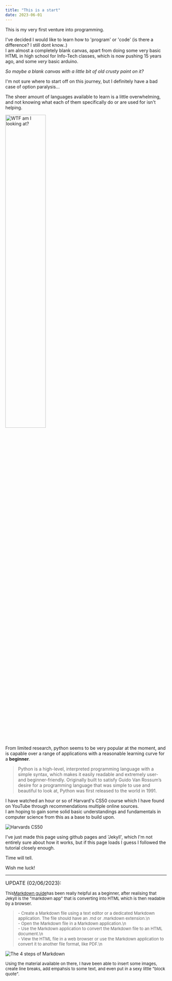 ```yaml
---
title: "This is a start"
date: 2023-06-01
---
```


This is my very first venture into programming.  

I've decided I would like to learn how to 'program' or 'code' (is there a difference? I still dont know..)  
I am almost a completely blank canvas, apart from doing some very basic HTML in high school for Info-Tech classes, which is now pushing 15 years ago, and some *very* basic arduino.

*So maybe a blank canvas with a little bit of old crusty paint on it?*

I'm not sure where to start off on this journey, but I definitely have a bad case of option paralysis...  

The sheer amount of languages available to learn is a little overwhelming, and not knowing what each of them specifically do or are used for isn't helping.

<img src="https://svbtleusercontent.com/muafui36fghnhw.jpg" width= "50%" title="WTF am I looking at?"> 

From limited research, python seems to be very popular at the moment, and is capable over a range of applications with a reasonable learning curve for a **beginner**.

>Python is a high-level, interpreted programming language with a simple syntax, which makes it easily readable and extremely user- and beginner-friendly. Originally built to satisfy Guido Van Rossum’s desire for a programming language that was simple to use and beautiful to look at, Python was first released to the world in 1991.

I have watched an hour or so of Harvard's CS50 course which I have found on YouTube through recommendations multiple online sources.  
I am hoping to gain some solid basic understandings and fundamentals in computer science from this as a base to build upon.

![Harvards CS50](https://prod-discovery.edx-cdn.org/media/course/image/da1b2400-322b-459b-97b0-0c557f05d017-a3d1899c3344.small.png "Harvards CS50")

I've just made this page using github pages and 'Jekyll', which I'm not entirely sure about how it works, but if this page loads I guess I followed the tutorial closely enough.

Time will tell.

Wish me luck!

-------------

<font size="3"> UPDATE (02/06/2023):  </font>  

<font size="2">This</font>[<font size= "2">Markdown guide</font>](https://www.markdownguide.org/getting-started/)<font size="2">has been really helpful as a beginner, after realising that Jekyll is the "markdown app" that is converting into HTML which is then readable by a browser.</font>    

> <font size="2">- Create a Markdown file using a text editor or a dedicated Markdown application. The file should have an .md or .markdown extension.\n</font>  
> <font size="2">- Open the Markdown file in a Markdown application.\n</font>  
> <font size="2">- Use the Markdown application to convert the Markdown file to an HTML document.\n</font>  
> <font size="2">- View the HTML file in a web browser or use the Markdown application to convert it to another file format, like PDF.\n</font>  

<img src="https://mdg.imgix.net/assets/images/markdown-flowchart.png?auto=format&fit=clip&q=40&w=1080" title="The 4 steps of Markdown">

<font size="2">Using the material available on there, I have been able to insert some images, create line breaks, add empahsis to some text, and even put in a sexy little "block quote". </font>
